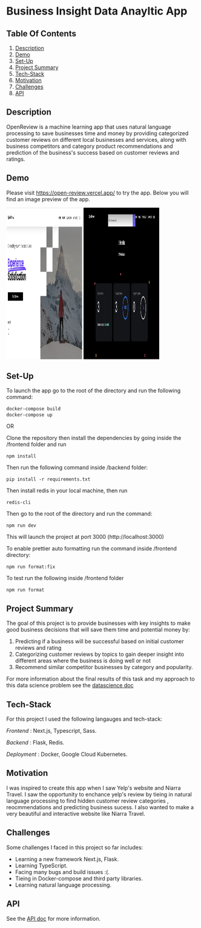 # Business Insight Data Anayltic App

## Table Of Contents

1. [Description](https://github.com/Simplyalex99/OpenReview/tree/feat#description)
2. [Demo](https://github.com/Simplyalex99/OpenReview/tree/feat#demo)
3. [Set-Up](https://github.com/Simplyalex99/OpenReview/tree/feat#set-up)
4. [Project Summary](https://github.com/Simplyalex99/OpenReview/tree/feat#project-summary)
5. [Tech-Stack](https://github.com/Simplyalex99/OpenReview/tree/feat#tech-stack)
6. [Motivation](https://github.com/Simplyalex99/OpenReview/tree/feat#motivation)
7. [Challenges](https://github.com/Simplyalex99/OpenReview/tree/feat#challenges)
8. [API](https://github.com/Simplyalex99/OpenReview/tree/feat#api)


## Description

OpenReview is a machine learning app that uses natural language processing to save businesses time and money by providing categorized customer reviews on different local businesses and services, along with business competitors and category product recommendations and prediction of the business's success based on customer reviews and ratings.

## Demo

Please visit https://open-review.vercel.app/ to try the app. Below you will find an image preview of the app.


<img src="https://github.com/Simplyalex99/OpenReview/blob/feat/docs/README_images/app/homepage.png " width="200" height="400" />


<img src="https://github.com/Simplyalex99/OpenReview/blob/feat/docs/README_images/app/dashboard.png " width="200" height="400" />


## Set-Up


To launch the app go to the root of the directory and run the following command:

```
docker-compose build
docker-compose up
```

OR

Clone the repository then install the dependencies by going inside the /frontend folder and run

```
npm install
```

Then run the following command inside /backend folder:

```
pip install -r requirements.txt
```

Then install redis in your local machine, then run

```
redis-cli
```


Then go to the root of the directory and run the command:

```
npm run dev
```

This will launch the project at port 3000 (http://localhost:3000)

To enable prettier auto formatting run the command inside /frontend directory:

```
npm run format:fix
```

To test run the following inside /frontend folder

```
npm run format
```

## Project Summary

The goal of this project is to provide businesses with key insights to make good business decisions that will save them time and potential money by:

1. Predicting if a business will be successful based on initial customer reviews and rating
2. Categorizing customer reviews by topics to gain deeper insight into different areas where the business is doing well or not
3. Recommend similar competitor businesses by category and popularity.

For more information about the final results of this task and my approach to this data science problem
see the [datascience doc](https://github.com/Simplyalex99/OpenReview/blob/feat/docs/DataScience.md)


## Tech-Stack

For this project I used the following langauges and tech-stack:

_Frontend_ : Next.js, Typescript, Sass.

_Backend_ : Flask, Redis.

_Deployment_ : Docker, Google Cloud Kubernetes.

## Motivation

I was inspired to create this app when I saw Yelp's website and Niarra Travel. I saw the opportunity to enchance yelp's review by tieing in natural language processing to find hidden customer review categories , reocmmendations and predicting business sucess. I also wanted to make a very beautiful and interactive website like Niarra Travel.

## Challenges

Some challenges I faced in this project so far includes:

- Learning a new framework Next.js, Flask.
- Learning TypeScript.
- Facing many bugs and build issues :(.
- Tieing in Docker-compose and third party libraries.
- Learning natural language processing.

## API

See the  [API doc](https://github.com/Simplyalex99/OpenReview/blob/feat/docs/API.md) for more information.
